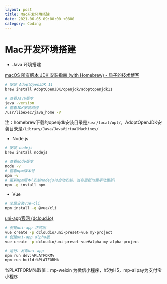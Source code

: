 ```yaml
---
layout: post
title: Mac开发环境搭建
date: 2021-06-05 09:00:00 +0800
category: Coding
---
```


# Mac开发环境搭建

* Java 环境搭建

[macOS 所有版本 JDK 安装指南 (with Homebrew) - 质子的技术博客](https://www.cnblogs.com/imzhizi/p/macos-jdk-installation-homebrew.html)

```bash
# 安装 AdoptOpenJDK 11
brew install AdoptOpenJDK/openjdk/adoptopenjdk11

# 查看Java版本
java -version
# 查看JDK安装路径
/usr/libexec/java_home -V
```

注：homebrew下载的openjdk安装目录是`/usr/local/opt/`，AdoptOpenJDK安装目录是`/Library/Java/JavaVirtualMachines/`

* Node.js

```bash
# 安装 nodejs
brew install nodejs

# 查看node版本
node -v
# 查看npm版本号
npm -v
# 更新npm版本(安装nodejs时自动安装，当有更新时需手动更新)
npm -g install npm
```

* Vue

```bash
# 全局安装vue-cli
npm install -g @vue/cli
```

[uni-app官网 (dcloud.io)](https://uniapp.dcloud.io)

```bash
# 创建uni-app 正式版
vue create -p dcloudio/uni-preset-vue my-project
# 创建uni-app alpha版
vue create -p dcloudio/uni-preset-vue#alpha my-alpha-project

# 运行、发布uni-app
npm run dev:%PLATFORM%
npm run build:%PLATFORM%
```

%PLATFORM%取值：mp-weixin 为微信小程序，h5为H5，mp-alipay为支付宝小程序
